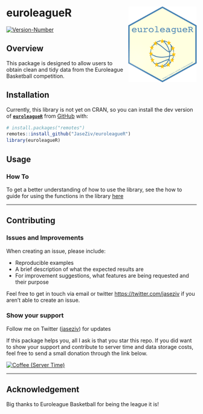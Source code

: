 
<!-- README.md is generated from README.Rmd. Please edit that file -->

# euroleagueR <img src="man/figures/logo.png" align="right" width="181" height="201"/>

<!-- badges: start -->

[![Version-Number](https://img.shields.io/github/r-package/v/JaseZiv/euroleagueR?label=euroleagueR%20(Dev))](https://github.com/JaseZiv/euroleagueR/)
<!-- badges: end -->

## Overview

This package is designed to allow users to obtain clean and tidy data
from the Euroleague Basketball competition.

## Installation

Currently, this library is not yet on CRAN, so you can install the dev
version of [**`euroleagueR`**](https://github.com/JaseZiv/euroleagueR/)
from [GitHub](https://github.com/JaseZiv/euroleagueR) with:

``` r
# install.packages("remotes")
remotes::install_github("JaseZiv/euroleagueR")
library(euroleagueR)
```

## Usage

### How To

To get a better understanding of how to use the library, see the how to
guide for using the functions in the library
[here](https://jaseziv.github.io/euroleagueR/articles/using-euroleagueR.html)

------------------------------------------------------------------------

## Contributing

### Issues and Improvements

When creating an issue, please include:

- Reproducible examples
- A brief description of what the expected results are
- For improvement suggestions, what features are being requested and
  their purpose

Feel free to get in touch via email or twitter
<https://twitter.com/jaseziv> if you aren’t able to create an issue.

### Show your support

Follow me on Twitter ([jaseziv](https://twitter.com/jaseziv)) for
updates

If this package helps you, all I ask is that you star this repo. If you
did want to show your support and contribute to server time and data
storage costs, feel free to send a small donation through the link
below.

<a href="https://www.buymeacoffee.com/jaseziv83A" target="_blank"><img src="https://cdn.buymeacoffee.com/buttons/default-orange.png" alt="Coffee (Server Time)" height="41" width="174"></a>

------------------------------------------------------------------------

## Acknowledgement

Big thanks to Euroleague Basketball for being the league it is!
